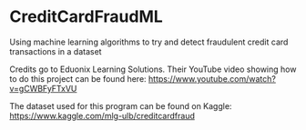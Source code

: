 # CreditCardFraudML
Using machine learning algorithms to try and detect fraudulent credit card transactions in a dataset

Credits go to Eduonix Learning Solutions. Their YouTube video showing how to do this project can be found here: https://www.youtube.com/watch?v=gCWBFyFTxVU

The dataset used for this program can be found on Kaggle: https://www.kaggle.com/mlg-ulb/creditcardfraud
